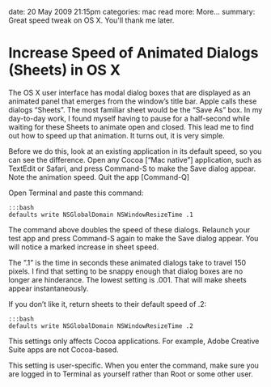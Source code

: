 date: 20 May 2009 21:15pm
categories: mac
read more: More&#8230;
summary: Great speed tweak on OS X.  You'll thank me later.

# Increase Speed of Animated Dialogs (Sheets) in OS X

The OS X user interface has modal dialog boxes that are displayed as an animated panel that emerges from the window’s title bar.  Apple calls these dialogs &#8220;Sheets&#8221;. The most familiar sheet would be the &#8220;Save As&#8221; box.  In my day-to-day work, I found myself having to pause for a half-second while waiting for these Sheets to animate open and closed.  This lead me to find out how to speed up that animation.  It turns out, it is very simple.
	
Before we do this, look at an existing application in its default speed, so you can see the difference.  Open any Cocoa \[&#8220;Mac native&#8221;\] application, such as TextEdit or Safari, and press Command-S to make the Save dialog appear.  Note the animation speed.  Quit the app \[Command-Q\]

Open Terminal and paste this command:

    :::bash
    defaults write NSGlobalDomain NSWindowResizeTime .1

The command above doubles the speed of these dialogs. Relaunch your test app and press Command-S again to make the Save dialog appear.  You will notice a marked increase in sheet speed.

The &#8221;.1&#8221; is the time in seconds these animated dialogs take to travel 150 pixels. I find that setting to be snappy enough that dialog boxes are no longer are hinderance. The lowest setting is .001.  That will make sheets appear instantaneously.

If you don&#8217;t like it, return sheets to their default speed of .2:

    :::bash
    defaults write NSGlobalDomain NSWindowResizeTime .2

This settings only affects Cocoa applications. For example, Adobe Creative Suite apps are not Cocoa-based.

This setting is user-specific.  When you enter the command, make sure you are logged in to Terminal as yourself rather than Root or some other user.
